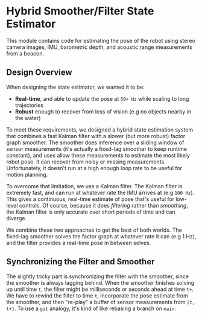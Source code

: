 # Hybrid Smoother/Filter State Estimator

This module contains code for estimating the pose of the robot using stereo camera images, IMU, barometric depth, and acoustic range measurements from a beacon.

## Design Overview

When designing the state estimator, we wanted it to be:
- **Real-time**, and able to update the pose at `50+ Hz` while scaling to long trajectories
- **Robust** enough to recover from loss of vision (e.g no objects nearby in the water)

To meet these requirements, we designed a hybrid state estimation system that combines a fast Kalman filter with a slower (but more robust) factor graph smoother. The smoother does inference over a sliding window of sensor measurements (it's actually a fixed-lag smoother to keep runtime constant), and uses allow these measurements to estimate the most likely robot pose. It can recover from noisy or missing measurements. Unfortunately, it doesn't run at a high enough loop rate to be useful for motion planning.

To overcome that limitation, we use a Kalman filter. The Kalman filter is extremely fast, and can run at whatever rate the IMU arrives at (e.g `100 Hz`). This gives a continuous, real-time estimate of pose that's useful for low-level controls. Of course, because it does *filtering* rather than *smoothing*, the Kalman filter is only accurate over short periods of time and can diverge.

We combine these two approaches to get the best of both worlds. The fixed-lag smoother solves the factor graph at whatever rate it can (e.g 1 Hz), and the filter provides a real-time pose in between solves.

## Synchronizing the Filter and Smoother

The slightly tricky part is synchronizing the filter with the smoother, since the smoother is always lagging behind. When the smoother finishes solving up until time `t`, the filter might be milliseconds or seconds ahead at time `t+`. We have to rewind the filter to time `t`, incorporate the pose estimate from the smoother, and then "re-play" a buffer of sensor measurements from `(t, t+]`. To use a `git` analogy, it's kind of like rebasing a branch on `main`.
